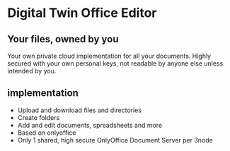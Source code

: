 # Digital Twin Office Editor

## Your files, owned by you

Your own private cloud implementation for all your documents. Highly secured with your own personal keys, not readable by anyone else unless intended by you.

## implementation

- Upload and download files and directories
- Create folders
- Add and edit documents, spreadsheets and more
- Based on onlyoffice
- Only 1 shared, high secure OnlyOffice Document Server per 3node
